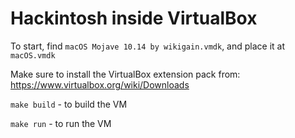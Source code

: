 # Hackintosh inside VirtualBox

To start, find `macOS Mojave 10.14 by wikigain.vmdk`, and place it at
`macOS.vmdk`

Make sure to install the VirtualBox extension pack from:
https://www.virtualbox.org/wiki/Downloads

`make build` - to build the VM

`make run` - to run the VM
